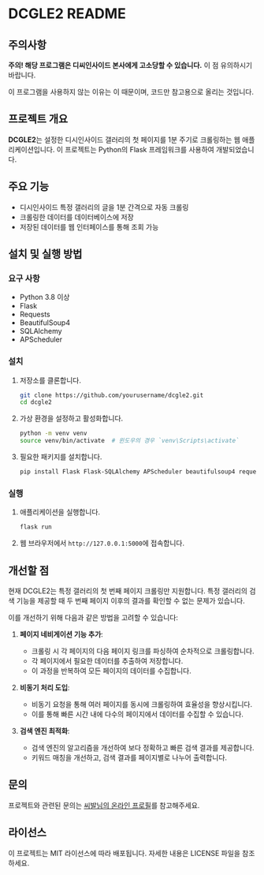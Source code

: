 # DCGLE2 README


## 주의사항
**주의! 해당 프로그램은 디씨인사이드 본사에게 고소당할 수 있습니다.** 이 점 유의하시기 바랍니다.

이 프로그램을 사용하지 않는 이유는 이 때문이며, 코드만 참고용으로 올리는 것입니다.

## 프로젝트 개요

**DCGLE2**는 설정한 디시인사이드 갤러리의 첫 페이지를 1분 주기로 크롤링하는 웹 애플리케이션입니다. 이 프로젝트는 Python의 Flask 프레임워크를 사용하여 개발되었습니다.

## 주요 기능

- 디시인사이드 특정 갤러리의 글을 1분 간격으로 자동 크롤링
- 크롤링한 데이터를 데이터베이스에 저장
- 저장된 데이터를 웹 인터페이스를 통해 조회 가능

## 설치 및 실행 방법

### 요구 사항

- Python 3.8 이상
- Flask
- Requests
- BeautifulSoup4
- SQLAlchemy
- APScheduler

### 설치

1. 저장소를 클론합니다.

   ```bash
   git clone https://github.com/yourusername/dcgle2.git
   cd dcgle2
   ```

2. 가상 환경을 설정하고 활성화합니다.

   ```bash
   python -m venv venv
   source venv/bin/activate  # 윈도우의 경우 `venv\Scripts\activate`
   ```

3. 필요한 패키지를 설치합니다.

   ```bash
   pip install Flask Flask-SQLAlchemy APScheduler beautifulsoup4 requests
   ```

### 실행

1. 애플리케이션을 실행합니다.

   ```bash
   flask run
   ```

2. 웹 브라우저에서 `http://127.0.0.1:5000`에 접속합니다.

## 개선할 점

현재 DCGLE2는 특정 갤러리의 첫 번째 페이지 크롤링만 지원합니다. 특정 갤러리의 검색 기능을 제공할 때 두 번째 페이지 이후의 결과를 확인할 수 없는 문제가 있습니다. 

이를 개선하기 위해 다음과 같은 방법을 고려할 수 있습니다:

1. **페이지 네비게이션 기능 추가**:
   - 크롤링 시 각 페이지의 다음 페이지 링크를 파싱하여 순차적으로 크롤링합니다.
   - 각 페이지에서 필요한 데이터를 추출하여 저장합니다.
   - 이 과정을 반복하여 모든 페이지의 데이터를 수집합니다.

2. **비동기 처리 도입**:
   - 비동기 요청을 통해 여러 페이지를 동시에 크롤링하여 효율성을 향상시킵니다.
   - 이를 통해 빠른 시간 내에 다수의 페이지에서 데이터를 수집할 수 있습니다.

3. **검색 엔진 최적화**:
   - 검색 엔진의 알고리즘을 개선하여 보다 정확하고 빠른 검색 결과를 제공합니다.
   - 키워드 매칭을 개선하고, 검색 결과를 페이지별로 나누어 출력합니다.

## 문의

프로젝트와 관련된 문의는 [씨발님의 온라인 프로필](https://dcinside-ssibal.github.io/dcinside-ssibal-online-profile/)를 참고해주세요.

## 라이선스

이 프로젝트는 MIT 라이선스에 따라 배포됩니다. 자세한 내용은 LICENSE 파일을 참조하세요.
